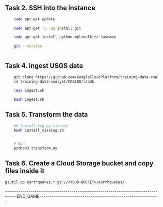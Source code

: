 

## Task 2. SSH into the instance


```bash
	sudo apt-get update
	
	sudo apt-get -y -qq install git
	
	sudo apt-get install python-mpltoolkits.basemap
	
	git --version
	
```

## Task 4. Ingest USGS data

```bash
	git clone https://github.com/GoogleCloudPlatform/training-data-analyst
	cd training-data-analyst/CPB100/lab2b
	
	less ingest.sh
	
	bash ingest.sh
```


## Task 5. Transform the data

```bash
	## Install req py library
	bash install_missing.sh
	
	
	# Run
	python3 transform.py
```

## Task 6. Create a Cloud Storage bucket and copy files inside it


`` gsutil cp earthquakes.* gs://<YOUR-BUCKET>/earthquakes/ ``


------------------------------------------------------------------------------------END_GAME-------------------------------------------------------------
